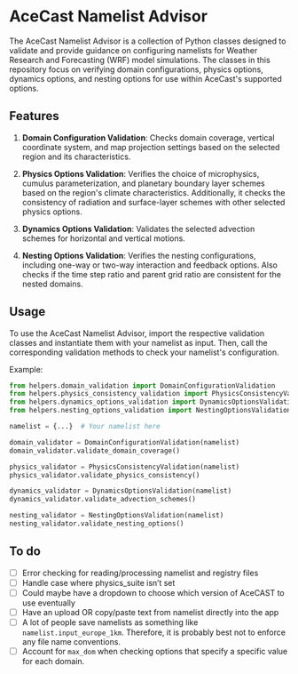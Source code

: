 # AceCast Namelist Advisor

The AceCast Namelist Advisor is a collection of Python classes designed to validate and provide guidance on configuring namelists for Weather Research and Forecasting (WRF) model simulations. The classes in this repository focus on verifying domain configurations, physics options, dynamics options, and nesting options for use within AceCast's supported options.

## Features

1. **Domain Configuration Validation**: Checks domain coverage, vertical coordinate system, and map projection settings based on the selected region and its characteristics.

2. **Physics Options Validation**: Verifies the choice of microphysics, cumulus parameterization, and planetary boundary layer schemes based on the region's climate characteristics. Additionally, it checks the consistency of radiation and surface-layer schemes with other selected physics options.

3. **Dynamics Options Validation**: Validates the selected advection schemes for horizontal and vertical motions.

4. **Nesting Options Validation**: Verifies the nesting configurations, including one-way or two-way interaction and feedback options. Also checks if the time step ratio and parent grid ratio are consistent for the nested domains.

## Usage

To use the AceCast Namelist Advisor, import the respective validation classes and instantiate them with your namelist as input. Then, call the corresponding validation methods to check your namelist's configuration.

Example:

```python
from helpers.domain_validation import DomainConfigurationValidation
from helpers.physics_consistency_validation import PhysicsConsistencyValidation
from helpers.dynamics_options_validation import DynamicsOptionsValidation
from helpers.nesting_options_validation import NestingOptionsValidation

namelist = {...}  # Your namelist here

domain_validator = DomainConfigurationValidation(namelist)
domain_validator.validate_domain_coverage()

physics_validator = PhysicsConsistencyValidation(namelist)
physics_validator.validate_physics_consistency()

dynamics_validator = DynamicsOptionsValidation(namelist)
dynamics_validator.validate_advection_schemes()

nesting_validator = NestingOptionsValidation(namelist)
nesting_validator.validate_nesting_options()
```

## To do
- [ ] Error checking for reading/processing namelist and registry files
- [ ] Handle case where physics_suite isn’t set
- [ ] Could maybe have a dropdown to choose which version of AceCAST to use eventually
- [ ] Have an upload OR copy/paste text from namelist directly into the app 
- [ ] A lot of people save namelists as something like `namelist.input_europe_1km`. Therefore, it is probably best not to enforce any file name conventions.
- [ ] Account for `max_dom` when checking options that specify a specific value for each domain.